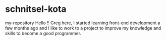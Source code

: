 # schnitsel-kota
my-repository
Hello !!
Greg here, I started learning front-end development a few months ago and I like to work to a project to improve my knowledge and skills to become a good programmer.
